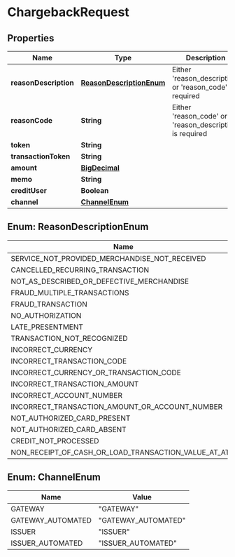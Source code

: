 
# ChargebackRequest

## Properties
Name | Type | Description | Notes
------------ | ------------- | ------------- | -------------
**reasonDescription** | [**ReasonDescriptionEnum**](#ReasonDescriptionEnum) | Either &#39;reason_description&#39; or &#39;reason_code&#39; is required |  [optional]
**reasonCode** | **String** | Either &#39;reason_code&#39; or &#39;reason_description&#39; is required |  [optional]
**token** | **String** |  |  [optional]
**transactionToken** | **String** |  | 
**amount** | [**BigDecimal**](BigDecimal.md) |  | 
**memo** | **String** |  |  [optional]
**creditUser** | **Boolean** |  |  [optional]
**channel** | [**ChannelEnum**](#ChannelEnum) |  | 


<a name="ReasonDescriptionEnum"></a>
## Enum: ReasonDescriptionEnum
Name | Value
---- | -----
SERVICE_NOT_PROVIDED_MERCHANDISE_NOT_RECEIVED | &quot;SERVICE_NOT_PROVIDED_MERCHANDISE_NOT_RECEIVED&quot;
CANCELLED_RECURRING_TRANSACTION | &quot;CANCELLED_RECURRING_TRANSACTION&quot;
NOT_AS_DESCRIBED_OR_DEFECTIVE_MERCHANDISE | &quot;NOT_AS_DESCRIBED_OR_DEFECTIVE_MERCHANDISE&quot;
FRAUD_MULTIPLE_TRANSACTIONS | &quot;FRAUD_MULTIPLE_TRANSACTIONS&quot;
FRAUD_TRANSACTION | &quot;FRAUD_TRANSACTION&quot;
NO_AUTHORIZATION | &quot;NO_AUTHORIZATION&quot;
LATE_PRESENTMENT | &quot;LATE_PRESENTMENT&quot;
TRANSACTION_NOT_RECOGNIZED | &quot;TRANSACTION_NOT_RECOGNIZED&quot;
INCORRECT_CURRENCY | &quot;INCORRECT_CURRENCY&quot;
INCORRECT_TRANSACTION_CODE | &quot;INCORRECT_TRANSACTION_CODE&quot;
INCORRECT_CURRENCY_OR_TRANSACTION_CODE | &quot;INCORRECT_CURRENCY_OR_TRANSACTION_CODE&quot;
INCORRECT_TRANSACTION_AMOUNT | &quot;INCORRECT_TRANSACTION_AMOUNT&quot;
INCORRECT_ACCOUNT_NUMBER | &quot;INCORRECT_ACCOUNT_NUMBER&quot;
INCORRECT_TRANSACTION_AMOUNT_OR_ACCOUNT_NUMBER | &quot;INCORRECT_TRANSACTION_AMOUNT_OR_ACCOUNT_NUMBER&quot;
NOT_AUTHORIZED_CARD_PRESENT | &quot;NOT_AUTHORIZED_CARD_PRESENT&quot;
NOT_AUTHORIZED_CARD_ABSENT | &quot;NOT_AUTHORIZED_CARD_ABSENT&quot;
CREDIT_NOT_PROCESSED | &quot;CREDIT_NOT_PROCESSED&quot;
NON_RECEIPT_OF_CASH_OR_LOAD_TRANSACTION_VALUE_AT_ATM | &quot;NON_RECEIPT_OF_CASH_OR_LOAD_TRANSACTION_VALUE_AT_ATM&quot;


<a name="ChannelEnum"></a>
## Enum: ChannelEnum
Name | Value
---- | -----
GATEWAY | &quot;GATEWAY&quot;
GATEWAY_AUTOMATED | &quot;GATEWAY_AUTOMATED&quot;
ISSUER | &quot;ISSUER&quot;
ISSUER_AUTOMATED | &quot;ISSUER_AUTOMATED&quot;




